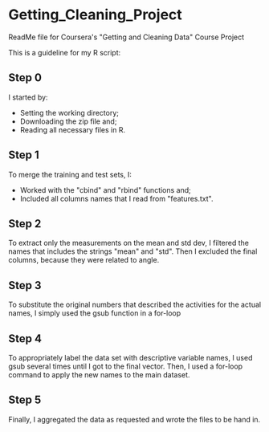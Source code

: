 Getting_Cleaning_Project
========================

ReadMe file for Coursera's "Getting and Cleaning Data" Course Project

This is a guideline for my R script:

## Step 0
I started by: 
* Setting the working directory;
* Downloading the zip file and;
* Reading all necessary files in R.

## Step 1
To merge the training and test sets, I:
* Worked with the "cbind" and "rbind" functions and;
* Included all columns names that I read from "features.txt".

## Step 2
To extract only the measurements on the mean and std dev, I filtered the names that includes the strings "mean" and "std". Then I excluded the final columns, because they were related to angle.

## Step 3
To substitute the original numbers that described the activities for the actual names, I simply used the gsub function in a for-loop


## Step 4
To appropriately label the data set with descriptive variable names, I used gsub several times until I got to the final vector. Then, I used a for-loop command to apply the new names to the main dataset.

## Step 5
Finally, I aggregated the data as requested and wrote the files to be hand in.